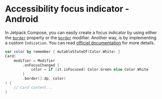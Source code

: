 # Accessibility focus indicator - Android

In Jetpack Compose, you can easily create a focus indicator by using either the [`border`](https://developer.android.com/reference/kotlin/androidx/compose/material3/package-summary?hl=en#Card(androidx.compose.ui.Modifier,androidx.compose.ui.graphics.Shape,androidx.compose.material3.CardColors,androidx.compose.material3.CardElevation,androidx.compose.foundation.BorderStroke,kotlin.Function1)) property or the [`border`](https://developer.android.com/develop/ui/compose/modifiers-list#Border) modifier. Another way, is by implementing a custom `Indication`. You can read [official documentation](https://developer.android.com/develop/ui/compose/touch-input/focus/react-to-focus#advanced-visual-cues) for more details.

```kotlin
var color by remember { mutableStateOf(Color.White) }
Card(
    modifier = Modifier
        .onFocusChanged {
            color = if (it.isFocused) Color.Green else Color.White
        }
        .border(3.dp, color)
) {
    // Card content...
}
```
